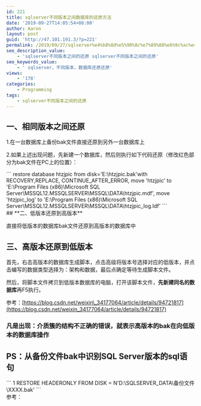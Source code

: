 ```yaml
---
id: 221
title: sqlserver不同版本之间数据库的还原方法
date: '2019-09-27T14:05:54+08:00'
author: Aaron
layout: post
guid: 'http://47.101.191.3/?p=221'
permalink: /2019/09/27/sqlserver%e4%b8%8d%e5%90%8c%e7%89%88%e6%9c%ac%e4%b9%8b%e9%97%b4%e6%95%b0%e6%8d%ae%e5%ba%93%e7%9a%84%e8%bf%98%e5%8e%9f%e6%96%b9%e6%b3%95/
seo_description_value:
    - 'sqlserver不同版本之间的还原 sqlserver不同版本之间的还原'
seo_keywords_value:
    - ' sqlserver，不同版本，数据库还原还原'
views:
    - '178'
categories:
    - Programming
tags:
    - sqlserver不同版本之间的还原
---
```


## **一、相同版本之间还原**

1.在一台数据库上备份bak文件直接还原到另外一台数据库上

2.如果上述出现问题，先新建一个数据库，然后则执行如下代码还原（修改红色部分为bak文件在PC上的位置）：

<div class="cnblogs_code">```
restore database htzjpic from disk='E:\htzjpic.bak'with RECOVERY,REPLACE, CONTINUE_AFTER_ERROR,
move 'htzjpic' to 'E:\Program Files (x86)\Microsoft SQL Server\MSSQL12.MSSQLSERVER\MSSQL\DATA\htzjpic.mdf',
move 'htzjpic_log' to 'E:\Program Files (x86)\Microsoft SQL Server\MSSQL12.MSSQLSERVER\MSSQL\DATA\htzjpic_log.ldf'
```

</div>## **二、低版本还原到高版本**

直接将低版本的数据库bak文件还原到高版本的数据库中

## **三、高版本还原到低版本**

首先，右击高版本的数据库生成脚本，点击高级将版本号选择对应的低版本，并点击编写的数据类型选择为：架构和数据，最后点确定等待生成脚本文件。

然后，将脚本文件拷贝到低版本数据库的电脑，打开该脚本文件，**先新建同名的数据库**再F5执行。

参考：[https://blog.csdn.net/weixin\_34177064/article/details/94721817](https://blog.csdn.net/weixin_34177064/article/details/94721817)

### 凡是出现：介质簇的结构不正确的错误，就表示高版本的bak在向低版本的数据库操作

## PS：从备份文件bak中识别SQL Server版本的sql语句

<div class="cnblogs_code">```
1 RESTORE HEADERONLY FROM DISK = N'D:\SQLSERVER_DATA\备份文件\XXXX.bak'
```

</div>参考：<https://www.cnblogs.com/Rawls/p/10726010.html>